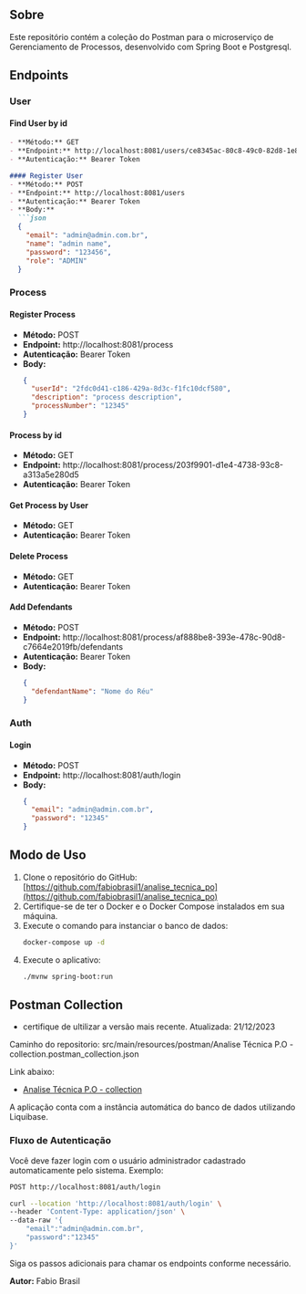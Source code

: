 
## Sobre
Este repositório contém a coleção do Postman para o microserviço de Gerenciamento de Processos, desenvolvido com Spring Boot e Postgresql.

## Endpoints

### User

#### Find User by id
```markdown
- **Método:** GET
- **Endpoint:** http://localhost:8081/users/ce8345ac-80c8-49c0-82d8-1e83ebe5588b
- **Autenticação:** Bearer Token

#### Register User
- **Método:** POST
- **Endpoint:** http://localhost:8081/users
- **Autenticação:** Bearer Token
- **Body:**
  ```json
  {
    "email": "admin@admin.com.br",
    "name": "admin name",
    "password": "123456",
    "role": "ADMIN"
  }
  ```

### Process

#### Register Process
- **Método:** POST
- **Endpoint:** http://localhost:8081/process
- **Autenticação:** Bearer Token
- **Body:**
  ```json
  {
    "userId": "2fdc0d41-c186-429a-8d3c-f1fc10dcf580",
    "description": "process description",
    "processNumber": "12345"
  }
  ```

#### Process by id
- **Método:** GET
- **Endpoint:** http://localhost:8081/process/203f9901-d1e4-4738-93c8-a313a5e280d5
- **Autenticação:** Bearer Token

#### Get Process by User
- **Método:** GET
- **Autenticação:** Bearer Token

#### Delete Process
- **Método:** GET
- **Autenticação:** Bearer Token

#### Add Defendants
- **Método:** POST
- **Endpoint:** http://localhost:8081/process/af888be8-393e-478c-90d8-c7664e2019fb/defendants
- **Autenticação:** Bearer Token
- **Body:**
  ```json
  {
    "defendantName": "Nome do Réu"
  }
  ```

### Auth

#### Login
- **Método:** POST
- **Endpoint:** http://localhost:8081/auth/login
- **Body:**
  ```json
  {
    "email": "admin@admin.com.br",
    "password": "12345"
  }
  ```

## Modo de Uso
1. Clone o repositório do GitHub: [https://github.com/fabiobrasil1/analise_tecnica_po](https://github.com/fabiobrasil1/analise_tecnica_po)
2. Certifique-se de ter o Docker e o Docker Compose instalados em sua máquina.
3. Execute o comando para instanciar o banco de dados:
   ```bash
   docker-compose up -d
   ```
4. Execute o aplicativo:
   ```bash
   ./mvnw spring-boot:run
   ```

## Postman Collection

* certifique de ultilizar a versão mais recente.
Atualizada: 21/12/2023

Caminho do repositorio:
src/main/resources/postman/Analise Técnica P.O - collection.postman_collection.json

Link abaixo:
- [Analise Técnica P.O - collection](src/main/resources/postman/Analise%20Técnica%20P.O%20-%20collection.postman_collection.json)

A aplicação conta com a instância automática do banco de dados utilizando Liquibase.

### Fluxo de Autenticação
Você deve fazer login com o usuário administrador cadastrado automaticamente pelo sistema. Exemplo:
```bash
POST http://localhost:8081/auth/login

curl --location 'http://localhost:8081/auth/login' \
--header 'Content-Type: application/json' \
--data-raw '{
    "email":"admin@admin.com.br",
    "password":"12345"
}'
```

Siga os passos adicionais para chamar os endpoints conforme necessário.

**Autor:** Fabio Brasil
```